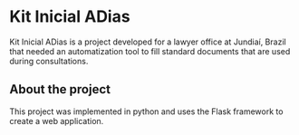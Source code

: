 # Kit Inicial ADias
Kit Inicial ADias is a project developed for a lawyer office at Jundiaí, Brazil that needed an automatization tool to fill standard documents that are used during consultations.

## About the project
This project was implemented in python and uses the Flask framework to create a web application.
